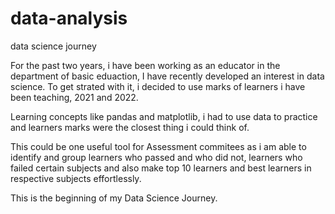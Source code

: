 # data-analysis
data science journey


For the past two years, i have been working as an educator in the department of basic eduaction, I have recently developed an interest in data science.
 To get strated with it, i decided to use marks of learners i have been teaching, 2021 and 2022.
 
 Learning concepts like pandas and matplotlib, i had to use data to practice and learners marks were the closest thing i could think of.
 
 This could be one useful tool for Assessment commitees as i am able to identify and group learners who passed and who did not, learners who failed certain subjects and also make top 10 learners and best learners in respective subjects effortlessly.  
 
 This is the beginning of my Data Science Journey.
